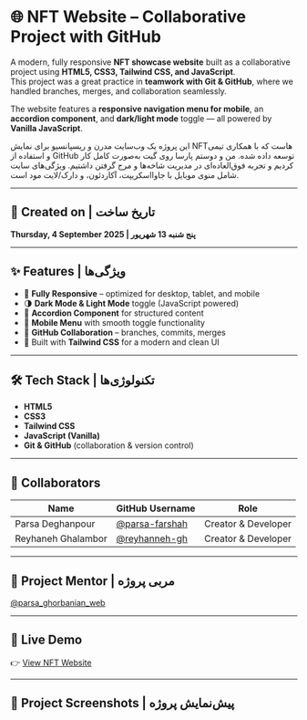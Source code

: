 # 🌐 NFT Website – Collaborative Project with GitHub

A modern, fully responsive **NFT showcase website** built as a collaborative project using **HTML5, CSS3, Tailwind CSS, and JavaScript**.  
This project was a great practice in **teamwork with Git & GitHub**, where we handled branches, merges, and collaboration seamlessly.

The website features a **responsive navigation menu for mobile**, an **accordion component**, and **dark/light mode** toggle — all powered by **Vanilla JavaScript**.

این پروژه یک وب‌سایت مدرن و ریسپانسیو برای نمایش NFTهاست که با همکاری تیمی و استفاده از GitHub توسعه داده شده. من و دوستم پارسا روی گیت به‌صورت کامل کار کردیم و تجربه فوق‌العاده‌ای در مدیریت شاخه‌ها و مرج گرفتن داشتیم. ویژگی‌های سایت شامل منوی موبایل با جاوااسکریپت، آکاردئون، و دارک/لایت مود است.

---

## 📅 Created on | تاریخ ساخت

**Thursday, 4 September 2025 | پنج شنبه 13 شهریور**

---

## ✨ Features | ویژگی‌ها

- 📱 **Fully Responsive** – optimized for desktop, tablet, and mobile
- 🌗 **Dark Mode & Light Mode** toggle (JavaScript powered)
- 📂 **Accordion Component** for structured content
- 📑 **Mobile Menu** with smooth toggle functionality
- 🤝 **GitHub Collaboration** – branches, commits, merges
- 🎨 Built with **Tailwind CSS** for a modern and clean UI

---

## 🛠️ Tech Stack | تکنولوژی‌ها

- **HTML5**
- **CSS3**
- **Tailwind CSS**
- **JavaScript (Vanilla)**
- **Git & GitHub** (collaboration & version control)

---

## 👥 Collaborators

| Name               | GitHub Username                                    | Role                |
| ------------------ | -------------------------------------------------- | ------------------- |
| Parsa Deghanpour   | [@parsa-farshah](https://github.com/parsa-farshah) | Creator & Developer |
| Reyhaneh Ghalambor | [@reyhanneh-gh](https://github.com/reyhanneh-gh)   | Creator & Developer |

---

## 🔧 Project Mentor | مربی پروژه

[@parsa_ghorbanian_web](https://www.instagram.com/parsa_ghorbanian_web)

---

## 🔗 Live Demo

👉 [View NFT Website](https://parsa-farshah.github.io/TeamProject4/)

---

## 📸 Project Screenshots | پیش‌نمایش پروژه

